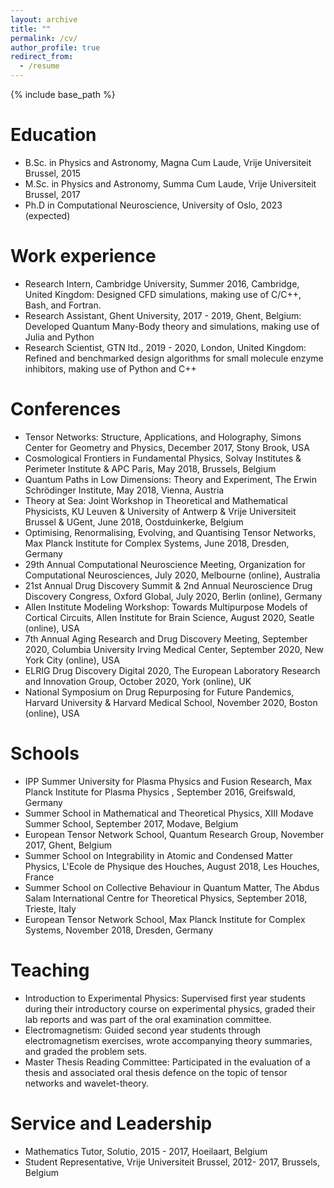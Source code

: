 ```yaml
---
layout: archive
title: ""
permalink: /cv/
author_profile: true
redirect_from:
  - /resume
---
```


{% include base_path %}
  
Education
======
* B.Sc. in Physics and Astronomy, Magna Cum Laude, Vrije Universiteit Brussel, 2015
* M.Sc. in Physics and Astronomy, Summa Cum Laude, Vrije Universiteit Brussel, 2017
* Ph.D in Computational Neuroscience, University of Oslo, 2023 (expected)

Work experience
======
* Research Intern, Cambridge University, Summer 2016, Cambridge, United Kingdom: Designed CFD simulations, making use of C/C++, Bash, and Fortran.
* Research Assistant, Ghent University, 2017 - 2019, Ghent, Belgium: Developed Quantum Many-Body theory and simulations, making use of Julia and Python
* Research Scientist, GTN ltd., 2019 - 2020, London, United Kingdom: Refined and benchmarked design algorithms for small molecule enzyme inhibitors, making use of Python and C++

Conferences
======
* Tensor Networks: Structure, Applications, and Holography, Simons Center for Geometry and Physics, December 2017, Stony Brook, USA
* Cosmological Frontiers in Fundamental Physics, Solvay Institutes & Perimeter Institute & APC Paris, May 2018, Brussels, Belgium
* Quantum Paths in Low Dimensions: Theory and Experiment, The Erwin Schrödinger Institute, May 2018, Vienna, Austria
* Theory at Sea: Joint Workshop in Theoretical and Mathematical Physicists, KU Leuven & University of Antwerp & Vrije Universiteit Brussel & UGent, June 2018, Oostduinkerke, Belgium
* Optimising, Renormalising, Evolving, and Quantising Tensor Networks, Max Planck Institute for Complex Systems, June 2018, Dresden, Germany
* 29th Annual Computational Neuroscience Meeting, Organization for Computational Neurosciences, July 2020, Melbourne (online), Australia
* 21st Annual Drug Discovery Summit & 2nd Annual Neuroscience Drug Discovery Congress, Oxford Global, July 2020, Berlin (online), Germany
* Allen Institute Modeling Workshop: Towards Multipurpose Models of Cortical Circuits, Allen Institute for Brain Science, August 2020, Seatle (online), USA
* 7th Annual Aging Research and Drug Discovery Meeting, September 2020, Columbia University Irving Medical Center, September 2020, New York City (online), USA
* ELRIG Drug Discovery Digital 2020, The European Laboratory Research and Innovation Group, October 2020, York (online), UK
* National Symposium on Drug Repurposing for Future Pandemics, Harvard University & Harvard Medical School, November 2020, Boston (online), USA

Schools
======
* IPP Summer University for Plasma Physics and Fusion Research, Max Planck Institute for Plasma Physics , September 2016, Greifswald, Germany
* Summer School in Mathematical and Theoretical Physics, XIII Modave Summer School, September 2017, Modave, Belgium
* European Tensor Network School, Quantum Research Group, November 2017, Ghent, Belgium
* Summer School on Integrability in Atomic and Condensed Matter Physics, L'Ecole de Physique des Houches, August 2018, Les Houches, France
* Summer School on Collective Behaviour in Quantum Matter, The Abdus Salam International Centre for Theoretical Physics, September 2018, Trieste, Italy
* European Tensor Network School, Max Planck Institute for Complex Systems, November 2018, Dresden, Germany

Teaching
======
* Introduction to Experimental Physics: Supervised first year students during their introductory course on experimental physics, graded their lab reports and was part of the oral examination committee. 
* Electromagnetism: Guided second year students through electromagnetism exercises, wrote accompanying theory summaries, and graded the problem sets. 
* Master Thesis Reading Committee: Participated in the evaluation of a thesis and associated oral thesis defence  on the topic of tensor networks and wavelet-theory. 

Service and Leadership
======
* Mathematics Tutor, Solutio, 2015 - 2017, Hoeilaart, Belgium
* Student Representative, Vrije Universiteit Brussel, 2012- 2017, Brussels, Belgium
